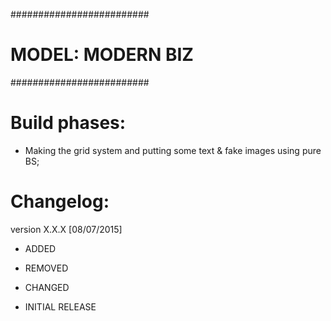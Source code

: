 #########################
#   MODEL: MODERN BIZ   #
#########################

Build phases:
=============
- Making the grid system and putting some text & fake images using pure BS;

Changelog:
==========

version X.X.X [08/07/2015]
- ADDED
- REMOVED
- CHANGED

- INITIAL RELEASE